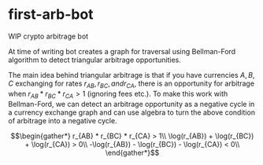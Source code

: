 # first-arb-bot

WIP crypto arbitrage bot

At time of writing bot creates a graph for traversal using Bellman-Ford algorithm to detect triangular arbitrage opportunities.

The main idea behind triangular arbitrage is that if you have currencies $A, B, C$ exchanging for rates $r_{AB}, r_{BC}, and r_{CA}$, there is an opportunity for arbitrage when $r_{AB} * r_{BC} * r_{CA} > 1$ (ignoring fees etc.). To make this work with Bellman-Ford, we can detect an arbitrage opportunity as a negative cycle in a currency exchange graph and can use algebra to turn the above condition of arbitrage into a negative cycle.

$$\begin{gather*}
r_{AB} * r_{BC} * r_{CA} > 1\\
\log(r_{AB}) + \log(r_{BC}) + \log(r_{CA}) > 0\\
-\log(r_{AB}) - \log(r_{BC}) - \log(r_{CA}) < 0\\
\end{gather*}$$
